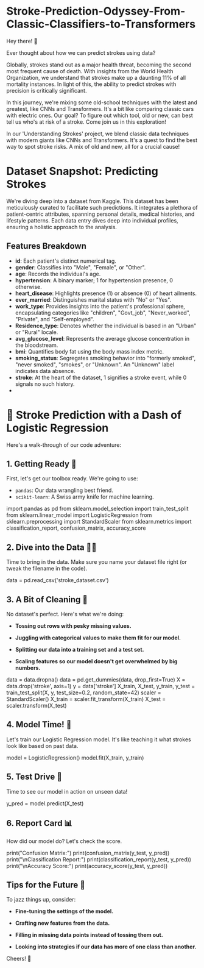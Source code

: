 # Stroke-Prediction-Odyssey-From-Classic-Classifiers-to-Transformers

Hey there! 👋

Ever thought about how we can predict strokes using data? 

Globally, strokes stand out as a major health threat, becoming the second most frequent cause of death. With insights from the World Health Organization, we understand that strokes make up a daunting 11% of all mortality instances. In light of this, the ability to predict strokes with precision is critically significant.

In this journey, we're mixing some old-school techniques with the latest and greatest, like CNNs and Transformers. It's a bit like comparing classic cars with electric ones. Our goal? To figure out which tool, old or new, can best tell us who's at risk of a stroke. Come join us in this exploration!

In our 'Understanding Strokes' project, we blend classic data techniques with modern giants like CNNs and Transformers. It's a quest to find the best way to spot stroke risks. A mix of old and new, all for a crucial cause!

# Dataset Snapshot: Predicting Strokes

We're diving deep into a dataset from Kaggle. This dataset has been meticulously curated to facilitate such predictions. It integrates a plethora of patient-centric attributes, spanning personal details, medical histories, and lifestyle patterns. Each data entry dives deep into individual profiles, ensuring a holistic approach to the analysis.

## Features Breakdown

- **id**: Each patient's distinct numerical tag.
- **gender**: Classifies into "Male", "Female", or "Other".
- **age**: Records the individual's age.
- **hypertension**: A binary marker; 1 for hypertension presence, 0 otherwise.
- **heart_disease**: Highlights presence (1) or absence (0) of heart ailments.
- **ever_married**: Distinguishes marital status with "No" or "Yes".
- **work_type**: Provides insights into the patient's professional sphere, encapsulating categories like "children", "Govt_job", "Never_worked", "Private", and "Self-employed".
- **Residence_type**: Denotes whether the individual is based in an "Urban" or "Rural" locale.
- **avg_glucose_level**: Represents the average glucose concentration in the bloodstream.
- **bmi**: Quantifies body fat using the body mass index metric.
- **smoking_status**: Segregates smoking behavior into "formerly smoked", "never smoked", "smokes", or "Unknown". An "Unknown" label indicates data absence.
- **stroke**: At the heart of the dataset, 1 signifies a stroke event, while 0 signals no such history.
- 
# 🧠 Stroke Prediction with a Dash of Logistic Regression

Here's a walk-through of our code adventure:

## 1. Getting Ready 🚀
First, let's get our toolbox ready. We're going to use:
- `pandas`: Our data wrangling best friend.
- `scikit-learn`: A Swiss army knife for machine learning. 


import pandas as pd
from sklearn.model_selection import train_test_split
from sklearn.linear_model import LogisticRegression
from sklearn.preprocessing import StandardScaler
from sklearn.metrics import classification_report, confusion_matrix, accuracy_score

## 2. Dive into the Data 🏊‍♂️

Time to bring in the data. Make sure you name your dataset file right (or tweak the filename in the code).


data = pd.read_csv('stroke_dataset.csv')

## 3. A Bit of Cleaning 🧼

No dataset's perfect. Here's what we're doing:

- **Tossing out rows with pesky missing values.**
  
- **Juggling with categorical values to make them fit for our model.**

- **Splitting our data into a training set and a test set.**

- **Scaling features so our model doesn't get overwhelmed by big numbers.**


data = data.dropna()
data = pd.get_dummies(data, drop_first=True)
X = data.drop('stroke', axis=1)
y = data['stroke']
X_train, X_test, y_train, y_test = train_test_split(X, y, test_size=0.2, random_state=42)
scaler = StandardScaler()
X_train = scaler.fit_transform(X_train)
X_test = scaler.transform(X_test)

## 4. Model Time! 🎩

Let's train our Logistic Regression model. It's like teaching it what strokes look like based on past data.


model = LogisticRegression()
model.fit(X_train, y_train)

## 5. Test Drive 🚗

Time to see our model in action on unseen data!


y_pred = model.predict(X_test)

## 6. Report Card 📊

How did our model do? Let's check the score.


print("Confusion Matrix:")
print(confusion_matrix(y_test, y_pred))
print("\nClassification Report:")
print(classification_report(y_test, y_pred))
print("\nAccuracy Score:")
print(accuracy_score(y_test, y_pred))

## Tips for the Future 🔮

To jazz things up, consider:

- **Fine-tuning the settings of the model.**
  
- **Crafting new features from the data.**

- **Filling in missing data points instead of tossing them out.**
  
- **Looking into strategies if our data has more of one class than another.**

Cheers! 🥂
